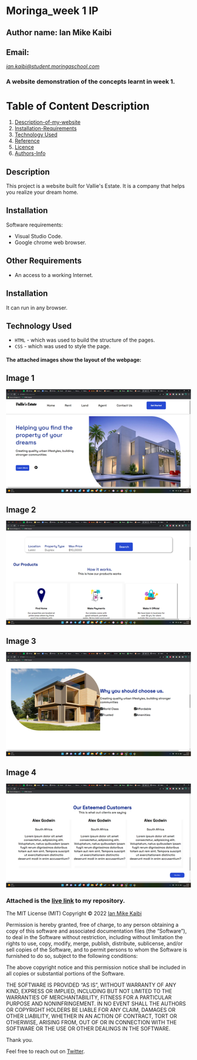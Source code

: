 # Moringa_week 1 IP

## Author name: Ian Mike Kaibi
## Email: 
*ian.kaibi@student.moringaschool.com*
  

### A website demonstration of the concepts learnt in week 1.  

# Table of Content Description 

1. [Description-of-my-website]()
2. [Installation-Requirements]()
3. [Technology Used]()
4. [Reference]()
5. [Licence]()
6. [Authors-Info]()

## Description
This project is a website built for Vallie's Estate. It is a company that helps you realize your dream home.
## Installation
 Software requirements:
* Visual Studio Code.
* Google chrome web browser.

## Other Requirements
* An access to a working Internet.

## Installation
It can run in any browser.

## Technology Used
* `HTML` - which was used to build the structure of the pages.
* `CSS` - which was used to style the page.


#### The attached images show the layout of the webpage:

## Image 1
![view](./images%20for%20proof%20of%20work/Screenshot%20(29).png)


## Image 2
![view](./images%20for%20proof%20of%20work/Screenshot%20(30).png)


## Image 3
![view](./images%20for%20proof%20of%20work/Screenshot%20(31).png)

## Image 4
![view](./images%20for%20proof%20of%20work/Screenshot%20(33).png)

### Attached is the [live link](https://bit-bytes-bits.github.io/Moringa_week1_IP/) to my repository.

The MIT License (MIT)
Copyright © 2022 [Ian Mike Kaibi](https://github.com/Bit-Bytes-Bits)  



Permission is hereby granted, free of charge, to any person obtaining a copy of this software and associated documentation files (the “Software”), to deal in the Software without restriction, including without limitation the rights to use, copy, modify, merge, publish, distribute, sublicense, and/or sell copies of the Software, and to permit persons to whom the Software is furnished to do so, subject to the following conditions:

The above copyright notice and this permission notice shall be included in all copies or substantial portions of the Software.

THE SOFTWARE IS PROVIDED “AS IS”, WITHOUT WARRANTY OF ANY KIND, EXPRESS OR IMPLIED, INCLUDING BUT NOT LIMITED TO THE WARRANTIES OF MERCHANTABILITY, FITNESS FOR A PARTICULAR PURPOSE AND NONINFRINGEMENT. IN NO EVENT SHALL THE AUTHORS OR COPYRIGHT HOLDERS BE LIABLE FOR ANY CLAIM, DAMAGES OR OTHER LIABILITY, WHETHER IN AN ACTION OF CONTRACT, TORT OR OTHERWISE, ARISING FROM, OUT OF OR IN CONNECTION WITH THE SOFTWARE OR THE USE OR OTHER DEALINGS IN THE SOFTWARE.



Thank you.

Feel free to reach out on [Twitter](https://twitter.com/Bit_Bytes_Bits).
